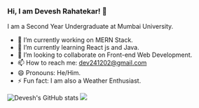 ### Hi, I am Devesh Rahatekar! 👋
I am a Second Year Undergraduate at Mumbai University.
<!--
**devesh-2002/devesh-2002** is a ✨ _special_ ✨ repository because its `README.md` (this file) appears on your GitHub profile.

Here are some ideas to get you started: -->

- 🔭 I’m currently working on MERN Stack.
- 🌱 I’m currently learning React js and Java.
- 👯 I’m looking to collaborate on Front-end Web Development.
- 📫 How to reach me: dev241202@gmail.com
- 😄 Pronouns: He/Him.
- ⚡ Fun fact: I am also a Weather Enthusiast.

![Devesh's GitHub stats](https://github-readme-stats.vercel.app/api?username=devesh-2002&theme=chartreuse-dark&show_icons=true)
<img src="https://github-readme-streak-stats.herokuapp.com/?user=devesh-2002&currStreakNum=2FD3EB&fire=pink&sideLabels=F00">

